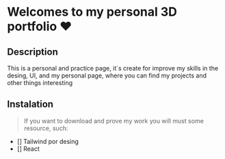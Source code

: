 # Welcomes to my personal 3D portfolio :heart:

## Description

This is a personal and practice page, it´s create for improve my skills in the desing, UI, and my personal page, where you can find my projects and other things interesting

## Instalation

> If you want to download and prove my work 
> you will must some resource, such:
- [] Tailwind por desing
- [] React
